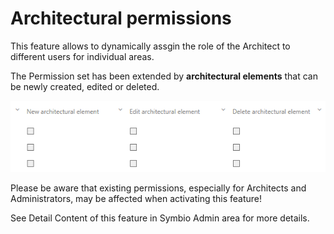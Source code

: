 # Architectural permissions

This feature allows to dynamically assgin the role of the Architect to different users for individual areas. 

The Permission set has been extended by __architectural elements__ that can be newly created, edited or deleted. 

![screen](../media/architectural-permissions.png)

Please be aware that existing permissions, especially for Architects and Administrators, may be affected when activating this feature!

See Detail Content of this feature in Symbio Admin area for more details.